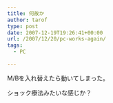 ```yaml
---
title: 何故か
author: tarof
type: post
date: 2007-12-19T19:26:41+00:00
url: /2007/12/20/pc-works-again/
tags:
  - PC

---
```

M/Bを入れ替えたら動いてしまった。
  
ショック療法みたいな感じか？